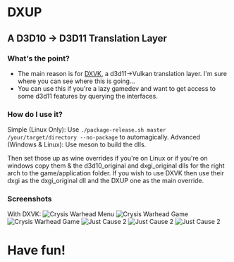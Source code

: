 # DXUP
## A D3D10 -> D3D11 Translation Layer

### What's the point?
 - The main reason is for [DXVK](https://github.com/doitsujin/dxvk), a d3d11->Vulkan translation layer. I'm sure where you can see where this is going...
 - You can use this if you're a lazy gamedev and want to get access to some d3d11 features by querying the interfaces.

### How do I use it?
Simple (Linux Only):
Use ``./package-release.sh master /your/target/directory --no-package`` to automagically.
Advanced (Windows & Linux):
Use meson to build the dlls.

Then set those up as wine overrides if you're on Linux or if you're on windows copy them & the d3d10_original and dxgi_original dlls for the right arch to the game/application folder.
If you wish to use DXVK then use their dxgi as the dxgi_original dll and the DXUP one as the main override.

### Screenshots

With DXVK:
![Crysis Warhead Menu](https://i.imgur.com/q1l2gLb.png)
![Crysis Warhead Game](https://i.imgur.com/7yY5bZy.jpg)
![Crysis Warhead Game](https://i.imgur.com/eJbUdxK.jpg)
![Just Cause 2](https://i.imgur.com/mu57Z2O.jpg)
![Just Cause 2](https://i.imgur.com/Q6FoDvj.jpg)
![Just Cause 2](https://i.imgur.com/jGgGrYt.jpg)

# Have fun!
